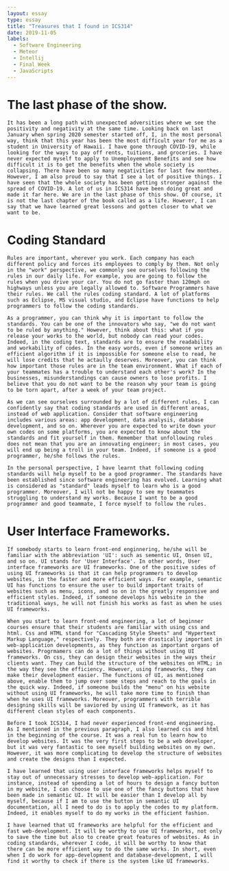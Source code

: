 ```yaml
---
layout: essay
type: essay
title: "Treasures that I found in ICS314"
date: 2019-11-05
labels:
  - Software Engineering
  - Meteor
  - Intellij
  - Final Week
  - JavaScripts
---
```



# The last phase of the show.
    It has been a long path with unexpected adversities where we see the positivity and negativity at the same time. Looking back on last January when spring 2020 semester started off, I, in the most personal way, think that this year has been the most difficult year for me as a student in University of Hawaii. I have gone through COVID-19, while looking for the ways to pay off rents, tuitions, and groceries. I have never expected myself to apply to Unemployement Benefits and see how difficult it is to get the benefits when the whole society is collapsing. There have been so many negativities for last few monthes. However, I am also proud to say that I see a lot of positive things. I have seen that the whole society has been getting stronger against the spread of COVID-19. A lot of us in ICS314 have been doing great and made it far here. We are in the last phase of this show. Of course, it is not the last chapter of the book called as a life. However, I can say that we have learned great lessons and gotten closer to what we want to be.

# Coding Standard
    Rules are important, wherever you work. Each company has each different policy and forces its employees to comply by them. Not only in the "work" perspective, we commonly see ourselves following the rules in our daily life. For example, you are going to follow the rules when you drive your car. You do not go faster than 120mph on highways unless you are legally allowed to. Software Programmers have their rules. We call the rules coding standard. A lot of platforms such as Eclipse, MS visual studio, and Eclipse have functions to help programmers to follow the coding standards.
    
    As a programmer, you can think why it is important to follow the standards. You can be one of the innovators who say, "we do not want to be ruled by anything." However, think about this: what if you release your works to the world, but nobody can read your codes. Indeed, in the coding text, standards are to ensure the readability and workability of codes. In the easy words, even if someone writes an efficient algorithm if it is impossible for someone else to read, he will lose credits that he actaully deserves. Moreover, you can think how important those rules are in the team environment. What if each of your teammates has a trouble to understand each other's work? In the businesses, misunderstandings can cause owners to lose profits. I believe that you do not want to be the reason why your team is going to be torn apart, after a week of your team project.

    As we can see ourselves surrounded by a lot of different rules, I can confidently say that coding standards are used in different areas, instead of web application. Consider that software engineering includes various areas: app development, data analysis, database development, and so on. Wherever you are expected to write down your own codes on some platforms, you are expected to know about the standards and fit yourself in them. Remember that unfollowing rules does not mean that you are an innovating engineer; in most cases, you will end up being a troll in your team. Indeed, if someone is a good programmer, he/she follows the rules. 

    In the personal perspective, I have learnt that following coding standards will help myself to be a good programmer. The standards have been established since software engineering has evolved. Learning what is considered as "standard" leads myself to learn who is a good programmer. Moreover, I will not be happy to see my teammates struggling to understand my works. Because I want to be a good programmer and good teammate, I force myself to follow the rules. 

# User Interface Frameworks.
    If somebody starts to learn front-end enginnering, he/she will be familiar with the abbreviation 'UI': such as sementic UI, Onsen UI, and so on. UI stands for 'User Interface'. In other words, User interface frameworks are UI frameworks. One of the positive sides of using UI frameworks is that it can help programmers to develop websites, in the faster and more efficient ways. For example, semantic UI has functions to ensure the user to build important traits of websites such as menu, icons, and so on in the greatly responsive and efficient styles. Indeed, if someone develops his website in the traditional ways, he will not finish his works as fast as when he uses UI frameworks. 

    When you start to learn front-end engineering, a lot of beginner courses ensure that their students are familiar with using css and html. Css and HTML stand for "Cascading Style Sheets" and "Hypertext Markup Language," respectively. They both are drastically important in web-application developments, as they function as important organs of websites. Progrmamers can do a lot of things without using UI frameworks. On css, they can design their websites in the ways their clients want. They can build the structure of the websites on HTML; in the way they see the efficiency. However, using frameworks, they can make their development easier. The functions of UI, as mentioned above, enable them to jump over some steps and reach to the goals in the quick way. Indeed, if someone builds the "menu" on his website without using UI frameworks, he will take more time to finish than when he uses UI frameworks. Moreover, programmers with terrible designing skills will be saviored by using UI framework, as it has different clean styles of each components. 

    Before I took ICS314, I had never experienced front-end engineering. As I mentioned in the previous paragraph, I also learned css and html in the beginning of the course. It was a real fun to learn how to develop websites. It was the very first steps to be a web developer, but it was very fantastic to see myself building websites on my own. However, it was more complicating to develop the structure of websites and create the designs than I expected. 

    I have learned that using user interface frameworks helps myself to stay out of unnecessary stresses to develop web-application. For instance, instead of spending a lot of hours to design a fancy button in my website, I can choose to use one of the fancy buttons that have been made in semantic UI. It will be easier than I develop all by myself, because if I am to use the button in semantic UI documentation, all I need to do is to apply the codes to my platform. Indeed, it enables myself to do my works in the efficient fashion.

    I have learned that UI frameworks are helpful for the efficient and fast web-development. It will be worthy to use UI frameworks, not only to save the time but also to create great features of websites. As in coding standards, wherever I code, it will be worthy to know that there can be more efficient way to do the same works. In short, even when I do work for app-development and database-development, I will find it worthy to check if there is the system like UI frameworks. 







